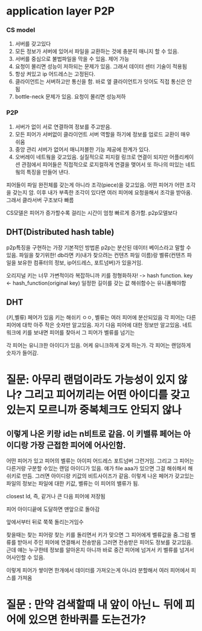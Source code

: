 # application layer P2P

### CS model

1. 서버를 갖고있다
2. 모든 정보가 서버에 있어서 파일을 교환하는 것에 충분히 매니지 할 수 있음.
3. 서버를 중심으로 불법파일을 막을 수 있음. 제어 가능
4. 요청이 몰리면 성능이 저하되는 문제가 있음. 그래서 데이터 센터 기술이 적용됨
5. 항상 켜있고 ip 어드레스는 고정된다.
6. 클라이언트는 서버하고만 통신을 함. 바로 옆 클라이언트가 잇어도 직접 통신은 안됨
7. bottle-neck 문제가 있음. 요청이 몰리면 성능저하

### P2P

1. 서버가 없이 서로 연결하여 정보를 주고받음.
2. 모든 피어가 서버없이 클라이언트 서버 역할을 하기에 정보를 업로드 교환이 매우 쉬움
3. 중앙 관리 서버가 없어서 매니저블한 기능 제공에 한계가 있다.
4. 오버레이 네트웤을 갖고있음. 실질적으로 피지컬 링크로 연결이 되지만 어플리케이션 관점에서 피어들은 직접적으로 로지컬하게 연결을 맺어서 또 하나의 떠있는 네트웤의 특징을 만들어 낸다.

피어들이 파일 완전체를 갖는게 아니라 조각(piece)을 갖고있음. 어떤 피어가 어떤 조각을 갖는지 암.
이후 내가 부족한 조각이 있다면 여러 피어에 요청을해서 조각을 받아옴. 그래서 클라서버 구조보다 빠름

CS모델은 피어가 증가할수록 걸리는 시간이 엄청 빠르게 증가함. p2p모델보다

## DHT(Distributed hash table)

p2p특징을 구현하는 가장 기본적인 방법론
p2p는 분산된 데이터 베이스라고 말할 수 있음. 파일을 찾기위한!
db라면 키(내가 찾으려는 컨텐츠 파일 이름)랑 벨류(컨텐츠 파일을 보유한 컴퓨터의 정보, ip어드레스, 포트넘버)가 있을거임.

오리지널 키는 너무 가변적이라 복잡하니까 키를 정형화하자! -> hash function.
key <- hash_function(original key) 일정한 길이를 갖는 값
해쉬함수는 유니폼해야함

## DHT

(키,벨류) 페어가 있음 키는 해쉬키 ㅇㅇ, 벨류는 여러 피어에 분산되있음
각 피어는 다른 피어에 대학 아주 작은 숫자만 알고있음. 자기 다음 피어에 대한 정보만 알고있음.
네트워크에 키를 보내면 피어를 찾아서 그 피어가 벨류를 넘기는

각 피어는 유니크한 아이디가 있음. 어케 유니크하게 갖게 하는가. 각 피어는 랜덤하게 숫자가 들어감.

# 질문: 아무리 랜덤이라도 가능성이 있지 않나? 그리고 피어끼리는 어떤 아이디를 갖고있는지 모르니까 중복체크도 안되지 않나

## 이렇게 나온 키랑 id는 n비트로 같음. 이 키밸류 페어는 아이디랑 가장 근접한 피어에 어사인함.

어떤 피어가 있고 피어의 벨류는 아이피 어드레스 포트넘버 그런거임. 그리고 그 피어는 다른거랑 구분할 수있는 랜덤 아이디가 있음.
얘가 file aaa가 있으면 그걸 해쉬해서 해쉬키로 만듬. 그러면 아이디랑 키값의 비트사이즈가 같음. 이렇게 나온 페어가 갖고있는 파일의 정보는 파일에 대한 키값, 벨류는 이 피어의 밸류가 됨.

closest Id, 즉, 같거나 큰 다음 피어에 저장됨

피어 아이디끝에 도달하면 맨앞으로 돌아감

앞에서부터 뒤로 쭉쭉 돌리는거임수

찾을때는 찾는 피어랑 찾는 키를 돌리면서 키가 맞으면 그 피어에게 벨류값을 줌.그럼 벨류를 받아서 주인 피어에 연결해서 전송받음
그러면 전송받은 피어도 정보를 갖고있음. 근데 얘는 누구한테 정보를 알아온지 아니까 바로 중간 피어에 넘겨서 키 벨류를 넘겨서 어사인할 수 있음.

이렇게 피어가 쌓이면 한개에서 데이터를 가져오는게 아니라 분할해서 여러 피어에서 피스를 가져옴

# 질문 : 만약 검색할때 내 앞이 아닌ㄴ 뒤에 피어에 있으면 한바퀴를 도는건가?

